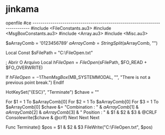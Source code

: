 # jinkama
openfile
#ce ----------------------------------------------------------------------------
#include <FileConstants.au3>
#include <MsgBoxConstants.au3>
#include <Array.au3>
#include <Misc.au3>

$aArrayComb = '0123456789'
$aArrayComb = StringSplit($aArrayComb, "")

Local Const $sFilePath = "C:\FileOpen.txt"

; Abrir O Arquivo
Local $hFileOpen = FileOpen($sFilePath, $FO_READ + $FO_OVERWRITE)

If $hFileOpen = -1 Then
   MsgBox($MB_SYSTEMMODAL, "", "There is not a previous point break.")
EndIf

HotKeySet("{ESC}", "Terminate")
$chave = ""

For $1 = 1 To $aArrayComb[0]
   For $2 = 1 To $aArrayComb[0]
      For $3 = 1 To $aArrayComb[0]
         $chave &= "Combination : " & $aArrayComb[$1] & $aArrayComb[$2] & $aArrayComb[$3] & "   Position : " & $1 & $2 & $3 & @CRLF
         Consolewrite($chave & @crlf)
      Next
   Next
Next

Func Terminate()
   $pos = $1 & $2 & $3
   FileWrite("C:\FileOpen.txt", $pos)
